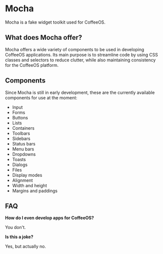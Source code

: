 # Mocha

Mocha is a fake widget toolkit used for CoffeeOS.

## What does Mocha offer?

Mocha offers a wide variety of components to be used in developing CoffeeOS applications. Its main purpose is to streamline code by using CSS classes and selectors to reduce clutter, while also maintaining consistency for the CoffeeOS platform.

## Components

Since Mocha is still in early development, these are the currently available components for use at the moment:

- Input
- Forms
- Buttons
- Lists
- Containers
- Toolbars
- Sidebars
- Status bars
- Menu bars
- Dropdowns
- Toasts
- Dialogs
- Files
- Display modes
- Alignment
- Width and height
- Margins and paddings

## FAQ

**How do I even develop apps for CoffeeOS?**

You don't.

**Is this a joke?**

Yes, but actually no.